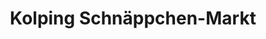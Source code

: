 ---
title: "Kolping Schnäppchen-Markt"
url: /bamberg/kolping-schnaeppchen-markt/
shop: Gebrauchtwaren
---